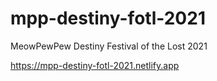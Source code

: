 # mpp-destiny-fotl-2021

MeowPewPew Destiny Festival of the Lost 2021

<https://mpp-destiny-fotl-2021.netlify.app>
